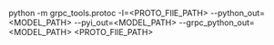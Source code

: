 <!-- python grpc init script  -->
python -m grpc_tools.protoc -I=<PROTO_FIlE_PATH> --python_out=<MODEL_PATH> --pyi_out=<MODEL_PATH> --grpc_python_out=<MODEL_PATH> <PROTO_FIlE_PATH>

